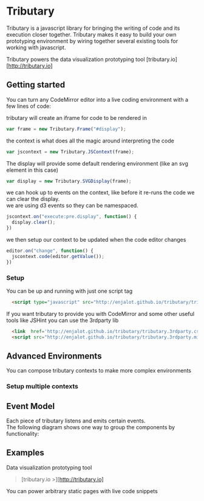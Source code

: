 Tributary
=========

Tributary is a javascript library for bringing the writing of code and its execution closer together. 
Tributary makes it easy to build your own prototyping environment by wiring together 
several existing tools for working with javascript.

Tributary powers the data visualization prototyping tool [tributary.io][http://tributary.io]

Getting started
---------------
You can turn any CodeMirror editor into a live coding environment with a few lines of code:

tributary will create an iframe for code to be rendered in  
```javascript
var frame = new Tributary.Frame("#display");
```
the context is what does all the magic around interpreting the code  
```javascript
var jscontext = new Tributary.JSContext(frame);
```
The display will provide some default rendering environment (like an svg element in this case)  
```javascript
var display = new Tributary.SVGDisplay(frame);
```

we can hook up to events on the context, like before it re-runs the code
we can clear the display.   
we are using d3 events so they can be namespaced.
```javascript
jscontext.on("execute:pre.display", function() {
  display.clear();
})
````
we then setup our context to be updated when the code editor changes
```javascript
editor.on("change", function() {
  jscontext.code(editor.getValue());
})
```

### Setup

You can be up and running with just one script tag
```html
  <script type="javascript" src="http://enjalot.github.io/tributary/tributary.v0.min.js"></script>
```

If you want tributary to provide you with CodeMirror and some other useful tools like JSHint you can use the 3rdparty lib 
```html
  <link  href='http://enjalot.github.io/tributary/tributary.3rdparty.css' rel='stylesheet'>
  <script src="http://enjalot.github.io/tributary/tributary.3rdparty.min.js" type="javascript" ></script>
```


Advanced Environments
---------------------

You can compose tributary contexts to make more complex environments
### Setup multiple contexts



Event Model
-----------

Each piece of tributary listens and emits certain events.  
The following diagram shows one way to group the components by functionality:


Examples
--------
Data visualization prototyping tool
> [tributary.io >][http://tributary.io]

You can power arbitrary static pages with live code snippets
